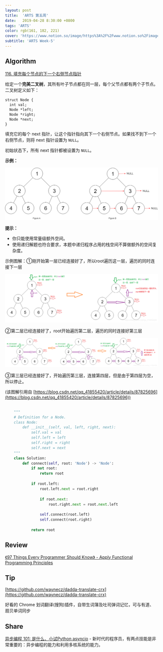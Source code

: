 ```yaml
---
layout: post
title:  'ARTS 第五周'
date:   2019-04-28 8:30:00 +0800
tags: 'ARTS'
color: rgb(161, 182, 221)
cover: 'https://www.notion.so/image/https%3A%2F%2Fwww.notion.so%2Fimages%2Fpage-cover%2Fmet_william_turner_1835.jpg?table=block&id=64d57621-0fdb-46d3-a062-7acbbf5c2c13&width=3730&cache=v2'
subtitle: 'ARTS Week-5'
---
```

## Algorithm

[116. 填充每个节点的下一个右侧节点指针](https://leetcode-cn.com/problems/populating-next-right-pointers-in-each-node/)

给定一个**完美二叉树**，其所有叶子节点都在同一层，每个父节点都有两个子节点。二叉树定义如下：

    struct Node {
      int val;
      Node *left;
      Node *right;
      Node *next;
    }

填充它的每个 next 指针，让这个指针指向其下一个右侧节点。如果找不到下一个右侧节点，则将 next 指针设置为 `NULL`。

初始状态下，所有 next 指针都被设置为 `NULL`。

**示例：**

![img1](/assets/images/2019-04-28-arts-week-5/116_sample.png)

**提示：**

- 你只能使用常量级额外空间。
- 使用递归解题也符合要求，本题中递归程序占用的栈空间不算做额外的空间复杂度。

示例图解：①刚开始第一层已经连接好了，所以root遍历这一层，遍历的同时连接下一层

![img2](/assets/images/2019-04-28-arts-week-5/20190220210950511.png)

②第二层已经连接好了，root开始遍历第二层，遍历的同时连接好第三层

![img3](/assets/images/2019-04-28-arts-week-5/20190220212048203.png)

③第三层已经连接好了，开始遍历第三层，连接第四层，但是由于第四层为空，所以停止。

(该图解引用自 [https://blog.csdn.net/qq_41855420/article/details/87825696](https://blog.csdn.net/qq_41855420/article/details/87825696))

```python

    """
    # Definition for a Node.
    class Node:
        def __init__(self, val, left, right, next):
            self.val = val
            self.left = left
            self.right = right
            self.next = next
    """
    class Solution:
        def connect(self, root: 'Node') -> 'Node':
            if not root:
                return root
            
            if root.left:
                root.left.next = root.right
            
                if root.next:
                    root.right.next = root.next.left
    
                self.connect(root.left)
                self.connect(root.right)
            
            return root
```

## Review

[《97 Things Every Programmer Should Know》 - Apply Functional Programming Principles](https://jf-blog.fr/download/59/)

## Tip

[https://github.com/waynecz/dadda-translate-crx](https://github.com/waynecz/dadda-translate-crx)

好看的 Chrome 划词翻译(搜狗)插件，自带生词簿及吐司弹词记忆，可与有道、扇贝单词同步

## Share

[异步编程 101: 是什么、小试Python asyncio](https://mp.weixin.qq.com/s/oGlrFy80YLK-BKObrD8VdQ) - 新时代的程序员，有两点技能是非常重要的：异步编程的能力和利用多核系统的能力。